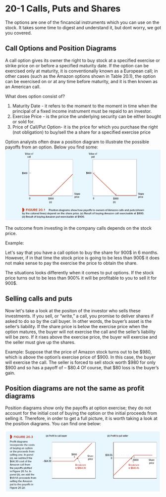 # 20-1 Calls, Puts and Shares
The options are one of the fincancial instruments which you can use on the stock. It takes some time to digest and understand it, but dont worry, we got you covered.

## Call Options and Position Diagrams

A call option gives its owner the right to buy stock at a specified exercise or strike price on or before a specified maturity date. If the option can be exercised only at maturity, it is conventionally known as a European call; in other cases (such as the Amazon options shown in Table 20.1), the option can be exercised on or at any time before maturity, and it is then known as an American call.

What does option consist of? 
1. Maturity Date - it refers to the moment to the moment in time when the principal of a fixed income instrument must be repaid to an investor.
2. Exercise Price - is the price the underlying security can be either bought or sold for.
3. Price of Call/Put Option- it is the price for which you purchase the right (not obligation) to buy/sell the a share for a specified exercise price

Option analysts often draw a position diagram to illustrate the possible payoffs from an option. Below you find some: 
![positionDiagram](../../img/positionDiagram.png)

The outcome from investing in the company calls depends on the stock price. 

Example: 

Let's say that you have a call option to buy the share for 900$ in 6 months. However, if in that time the stock price is going to be less than 900$ it does not make sense to pay the exercise the price to obtain the share. 

The situations looks differently when it comes to put options. If the stock price turns out to be less than 900% it will be profitable to you to sell it for 900$. 


## Selling calls and puts
Now let's take a look at the positon of the investor who sells these investments. If you sell, or “write,” a call, you promise to deliver shares if asked to do so by the call buyer. In other words, the buyer’s asset is the seller’s liability. If the share price is below the exercise price when the option matures, the buyer will not exercise the call and the seller’s liability will be zero. If it rises above the exercise price, the buyer will exercise and the seller must give up the shares.

Example: 
Suppose that the price of Amazon stock turns out to be $980, which is above the option’s exercise price of $900. In this case, the buyer will exercise the call. The seller is forced to sell stock worth $980 for only $900 and so has a payoff of – $80.4 Of course, that $80 loss is the buyer’s gain.

## Position diagrams are not the same as profit diagrams

Position diagrams show only the payoffs at option exercise; they do not account for the initial cost of buying the option or the initial proceeds from selling it. Therefore, in order to get a full picture, it is worth taking a look at the position diagrams. You can find one below:

![profitDiagram](../../img/profitDiagram.png)